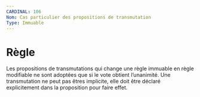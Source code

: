 ```yaml
---
CARDINAL: 106
Nom: Cas particulier des propositions de transmutation
Type: Immuable
---
```


# Règle

Les propositions de transmutations qui change une règle immuable en règle modifiable ne sont adoptées que si le vote obtient l’unanimité. 
Une transmutation ne peut pas êtres implicite, elle doit être déclaré explicitement dans la proposition pour faire effet.
